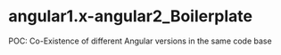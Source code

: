 # angular1.x-angular2_Boilerplate
POC: Co-Existence of different Angular versions in the same code base
